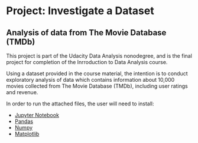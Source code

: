 # Project: Investigate a Dataset
## Analysis of data from The Movie Database (TMDb)

This project is part of the Udacity Data Analysis nonodegree, and is the final project for completion of the Inrroduction to Data Analysis course.

Using a dataset provided in the course material, the intention is to conduct exploratory analysis of data which contains information about 10,000 movies collected from The Movie Database (TMDb), including user ratings and revenue.

In order to run the attached files, the user will need to install:
* [Jupyter Notebook](https://jupyter.org/install)
* [Pandas](https://pandas.pydata.org/docs/getting_started/install.html)
* [Numpy](https://numpy.org/install/)
* [Matplotlib](https://matplotlib.org/3.1.1/users/installing.html)
